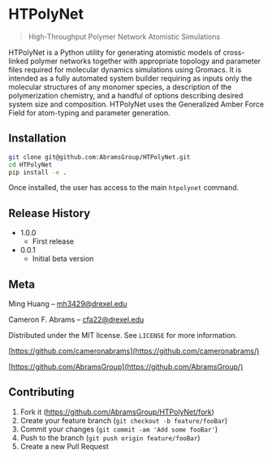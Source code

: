 # HTPolyNet
> High-Throughput Polymer Network Atomistic Simulations

HTPolyNet is a Python utility for generating atomistic models of cross-linked polymer networks together with appropriate topology and parameter files required for molecular dynamics simulations using Gromacs.  It is intended as a fully automated system builder requiring as inputs only the molecular structures of any monomer species, a description of the polymerization chemistry, and a handful of options describing desired system size and composition.  HTPolyNet uses the Generalized Amber Force Field for atom-typing and parameter generation.

## Installation

```bash
git clone git@github.com:AbramsGroup/HTPolyNet.git
cd HTPolyNet
pip install -e .
```

Once installed, the user has access to the main `htpolynet` command.

## Release History

* 1.0.0
    * First release
* 0.0.1
    * Initial beta version

## Meta

Ming Huang – mh3429@drexel.edu

Cameron F. Abrams – cfa22@drexel.edu

Distributed under the MIT license. See ``LICENSE`` for more information.

[https://github.com/cameronabrams](https://github.com/cameronabrams/)

[https://github.com/AbramsGroup](https://github.com/AbramsGroup/)

## Contributing

1. Fork it (<https://github.com/AbramsGroup/HTPolyNet/fork>)
2. Create your feature branch (`git checkout -b feature/fooBar`)
3. Commit your changes (`git commit -am 'Add some fooBar'`)
4. Push to the branch (`git push origin feature/fooBar`)
5. Create a new Pull Request

